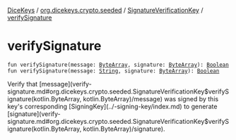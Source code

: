 [DiceKeys](../../index.md) / [org.dicekeys.crypto.seeded](../index.md) / [SignatureVerificationKey](index.md) / [verifySignature](./verify-signature.md)

# verifySignature

`fun verifySignature(message: `[`ByteArray`](https://kotlinlang.org/api/latest/jvm/stdlib/kotlin/-byte-array/index.html)`, signature: `[`ByteArray`](https://kotlinlang.org/api/latest/jvm/stdlib/kotlin/-byte-array/index.html)`): `[`Boolean`](https://kotlinlang.org/api/latest/jvm/stdlib/kotlin/-boolean/index.html)
`fun verifySignature(message: `[`String`](https://kotlinlang.org/api/latest/jvm/stdlib/kotlin/-string/index.html)`, signature: `[`ByteArray`](https://kotlinlang.org/api/latest/jvm/stdlib/kotlin/-byte-array/index.html)`): `[`Boolean`](https://kotlinlang.org/api/latest/jvm/stdlib/kotlin/-boolean/index.html)

Verify that [message](verify-signature.md#org.dicekeys.crypto.seeded.SignatureVerificationKey$verifySignature(kotlin.ByteArray, kotlin.ByteArray)/message) was signed by this key's corresponding [SigningKey](../-signing-key/index.md) to generate
[signature](verify-signature.md#org.dicekeys.crypto.seeded.SignatureVerificationKey$verifySignature(kotlin.ByteArray, kotlin.ByteArray)/signature).

